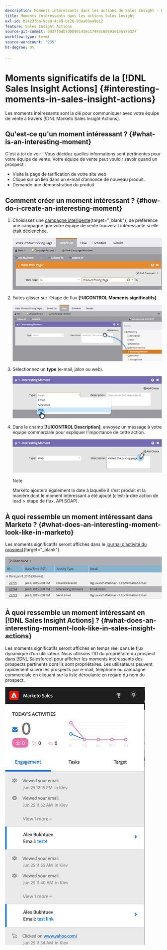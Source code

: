 ```yaml
---
description: Moments intéressants dans les actions de Sales Insight - Documents Marketo - Documentation du produit
title: Moments intéressants dans les actions Sales Insight
exl-id: b2423fbb-9ce0-4ce9-bc26-93aa69aa9e12
feature: Sales Insight Actions
source-git-commit: 0d37fbdb7d08901458c1744dc68893e155176327
workflow-type: tm+mt
source-wordcount: '235'
ht-degree: 0%

---
```


# Moments significatifs de la [!DNL Sales Insight Actions] {#interesting-moments-in-sales-insight-actions}

Les moments intéressants sont la clé pour communiquer avec votre équipe de vente à travers [!DNL Marketo Sales Insight Actions].

## Qu&#39;est-ce qu&#39;un moment intéressant ? {#what-is-an-interesting-moment}

C&#39;est à toi de voir ! Vous décidez quelles informations sont pertinentes pour votre équipe de vente. Votre équipe de vente peut vouloir savoir quand un prospect :

* Visite la page de tarification de votre site web
* Clique sur un lien dans un e-mail d’annonce de nouveau produit.
* Demande une démonstration du produit

## Comment créer un moment intéressant ? {#how-do-i-create-an-interesting-moment}

1. Choisissez une [campagne intelligente](/help/marketo/product-docs/core-marketo-concepts/smart-campaigns/understanding-smart-campaigns.md){target="_blank"}, de préférence une campagne que votre équipe de vente trouverait intéressante si elle était déclenchée.

   ![](assets/interesting-moments-in-sales-insight-actions-1.png)

1. Faites glisser sur l’étape de flux **[!UICONTROL Moments significatifs]**.

   ![](assets/interesting-moments-in-sales-insight-actions-2.png)

1. Sélectionnez un **type** (e-mail, jalon ou web).

   ![](assets/interesting-moments-in-sales-insight-actions-3.png)

1. Dans le champ **[!UICONTROL Description]**, envoyez un message à votre équipe commerciale pour expliquer l’importance de cette action.

   ![](assets/interesting-moments-in-sales-insight-actions-4.png)

   >[!NOTE]
   >
   >Marketo ajoutera également la date à laquelle il s’est produit et la manière dont le moment intéressant a été ajouté (c’est-à-dire action de lead > étape de flux, API SOAP).

## À quoi ressemble un moment intéressant dans Marketo ?  {#what-does-an-interesting-moment-look-like-in-marketo}

Les moments significatifs seront affichés dans le [journal d’activité du prospect](/help/marketo/product-docs/core-marketo-concepts/smart-lists-and-static-lists/managing-people-in-smart-lists/using-the-person-detail-page.md){target="_blank"}.

![](assets/interesting-moments-in-sales-insight-actions-5.png)

## À quoi ressemble un moment intéressant en [!DNL Sales Insight Actions] ? {#what-does-an-interesting-moment-look-like-in-sales-insight-actions}

Les moments significatifs seront affichés en temps réel dans le flux dynamique d’un utilisateur. Nous utilisons l’ID du propriétaire du prospect dans [!DNL Salesforce] pour afficher les moments intéressants des prospects pertinents dont ils sont propriétaires. Les utilisateurs peuvent rapidement suivre les prospects par e-mail, téléphone ou campagne commerciale en cliquant sur la liste déroulante en regard du nom du prospect.

![](assets/interesting-moments-in-sales-insight-actions-6.png)
